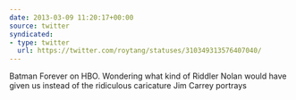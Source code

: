 ```yaml
---
date: 2013-03-09 11:20:17+00:00
source: twitter
syndicated:
- type: twitter
  url: https://twitter.com/roytang/statuses/310349313576407040/
---
```


Batman Forever on HBO. Wondering what kind of Riddler Nolan would have given us instead of the ridiculous caricature Jim Carrey portrays